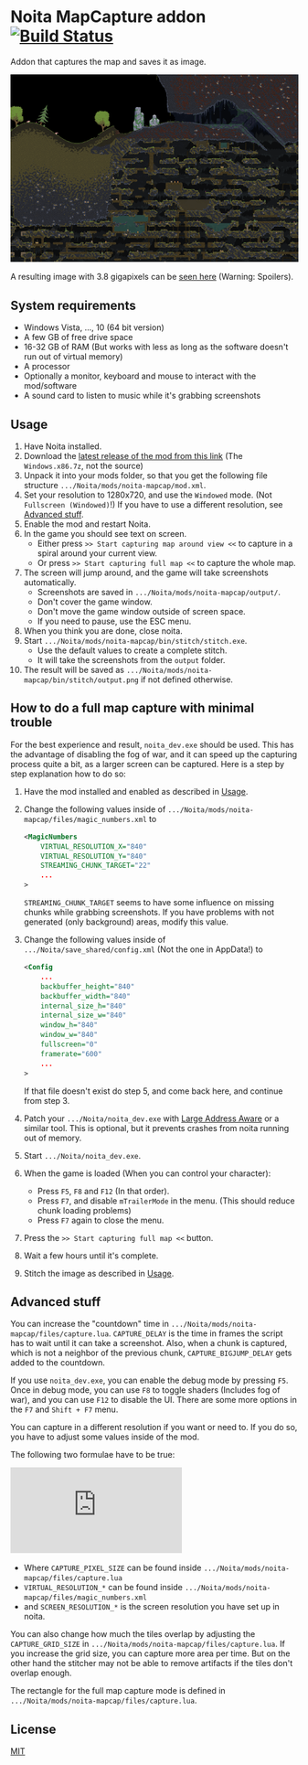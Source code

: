 # Noita MapCapture addon [![Build Status](https://travis-ci.com/Dadido3/noita-mapcap.svg?branch=master)](https://travis-ci.com/Dadido3/noita-mapcap)

Addon that captures the map and saves it as image.

![missing image](images/example1.png)

A resulting image with 3.8 gigapixels can be [seen here](https://easyzoom.com/image/159431) (Warning: Spoilers).

## System requirements

- Windows Vista, ..., 10 (64 bit version)
- A few GB of free drive space
- 16-32 GB of RAM (But works with less as long as the software doesn't run out of virtual memory)
- A processor
- Optionally a monitor, keyboard and mouse to interact with the mod/software
- A sound card to listen to music while it's grabbing screenshots

## Usage

1. Have Noita installed.
2. Download the [latest release of the mod from this link](https://github.com/Dadido3/noita-mapcap/releases/latest) (The `Windows.x86.7z`, not the source)
3. Unpack it into your mods folder, so that you get the following file structure `.../Noita/mods/noita-mapcap/mod.xml`.
4. Set your resolution to 1280x720, and use the `Windowed` mode. (Not `Fullscreen (Windowed)`!) If you have to use a different resolution, see [Advanced stuff](#advanced-stuff).
5. Enable the mod and restart Noita.
6. In the game you should see text on screen.
    - Either press `>> Start capturing map around view <<` to capture in a spiral around your current view.
    - Or press `>> Start capturing full map <<` to capture the whole map.
7. The screen will jump around, and the game will take screenshots automatically.
    - Screenshots are saved in `.../Noita/mods/noita-mapcap/output/`.
    - Don't cover the game window.
    - Don't move the game window outside of screen space.
    - If you need to pause, use the ESC menu.
8. When you think you are done, close noita.
9. Start `.../Noita/mods/noita-mapcap/bin/stitch/stitch.exe`.
    - Use the default values to create a complete stitch.
    - It will take the screenshots from the `output` folder.
10. The result will be saved as `.../Noita/mods/noita-mapcap/bin/stitch/output.png` if not defined otherwise.

## How to do a full map capture with minimal trouble

For the best experience and result, `noita_dev.exe` should be used.
This has the advantage of disabling the fog of war, and it can speed up the capturing process quite a bit, as a larger screen can be captured.
Here is a step by step explanation how to do so:

1. Have the mod installed and enabled as described in [Usage](#usage).

2. Change the following values inside of `.../Noita/mods/noita-mapcap/files/magic_numbers.xml` to

    ``` xml
    <MagicNumbers
        VIRTUAL_RESOLUTION_X="840"
        VIRTUAL_RESOLUTION_Y="840"
        STREAMING_CHUNK_TARGET="22"
        ...
    >
    ```

    `STREAMING_CHUNK_TARGET` seems to have some influence on missing chunks while grabbing screenshots.
    If you have problems with not generated (only background) areas, modify this value.

3. Change the following values inside of `.../Noita/save_shared/config.xml` (Not the one in AppData!) to 

    ``` xml
    <Config
        ...
        backbuffer_height="840"
        backbuffer_width="840"
        internal_size_h="840"
        internal_size_w="840"
        window_h="840"
        window_w="840"
        fullscreen="0"
        framerate="600"
        ...
    >
    ```

    If that file doesn't exist do step 5, and come back here, and continue from step 3.

4. Patch your `.../Noita/noita_dev.exe` with [Large Address Aware](https://www.techpowerup.com/forums/threads/large-address-aware.112556/) or a similar tool.
    This is optional, but it prevents crashes from noita running out of memory.

5. Start `.../Noita/noita_dev.exe`.

6. When the game is loaded (When you can control your character):
    - Press `F5`, `F8` and `F12` (In that order).
    - Press `F7`, and disable `mTrailerMode` in the menu. (This should reduce chunk loading problems)
    - Press `F7` again to close the menu.

7. Press the `>> Start capturing full map <<` button.

8. Wait a few hours until it's complete.

9. Stitch the image as described in [Usage](#usage).

## Advanced stuff

You can increase the "countdown" time in `.../Noita/mods/noita-mapcap/files/capture.lua`.
`CAPTURE_DELAY` is the time in frames the script has to wait until it can take a screenshot.
Also, when a chunk is captured, which is not a neighbor of the previous chunk, `CAPTURE_BIGJUMP_DELAY` gets added to the countdown.

If you use `noita_dev.exe`, you can enable the debug mode by pressing `F5`. Once in debug mode, you can use `F8` to toggle shaders (Includes fog of war), and you can use `F12` to disable the UI. There are some more options in the `F7` and `Shift + F7` menu.

You can capture in a different resolution if you want or need to. If you do so, you have to adjust some values inside of the mod.

The following two formulae have to be true:

![CAPTURE_PIXEL_SIZE = SCREEN_RESOLUTION_* / VIRTUAL_RESOLUTION_*](https://latex.codecogs.com/png.latex?%5Cinline%20%5Cdpi%7B120%7D%20%5Clarge%20%5Cbegin%7Balign*%7D%20%5Ctext%7BCAPTURE%5C_PIXEL%5C_SIZE%7D%20%26%3D%20%5Cfrac%7B%5Ctext%7BSCREEN%5C_RESOLUTION%5C_X%7D%7D%7B%5Ctext%7BVIRTUAL%5C_RESOLUTION%5C_X%7D%7D%5C%5C%20%5Ctext%7BCAPTURE%5C_PIXEL%5C_SIZE%7D%20%26%3D%20%5Cfrac%7B%5Ctext%7BSCREEN%5C_RESOLUTION%5C_Y%7D%7D%7B%5Ctext%7BVIRTUAL%5C_RESOLUTION%5C_Y%7D%7D%20%5Cend%7Balign*%7D)

- Where `CAPTURE_PIXEL_SIZE` can be found inside `.../Noita/mods/noita-mapcap/files/capture.lua`
- `VIRTUAL_RESOLUTION_*` can be found inside `.../Noita/mods/noita-mapcap/files/magic_numbers.xml`
- and `SCREEN_RESOLUTION_*` is the screen resolution you have set up in noita.

You can also change how much the tiles overlap by adjusting the `CAPTURE_GRID_SIZE` in `.../Noita/mods/noita-mapcap/files/capture.lua`. If you increase the grid size, you can capture more area per time. But on the other hand the stitcher may not be able to remove artifacts if the tiles don't overlap enough.

The rectangle for the full map capture mode is defined in `.../Noita/mods/noita-mapcap/files/capture.lua`.

## License

[MIT](LICENSE)
